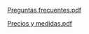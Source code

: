 [Preguntas frecuentes.pdf](https://github.com/tearexremeras/faq/files/6137530/Preguntas.frecuentes.pdf)

[Precios y medidas.pdf](https://github.com/tearexremeras/faq/files/6137536/Precios.y.medidas.pdf)

